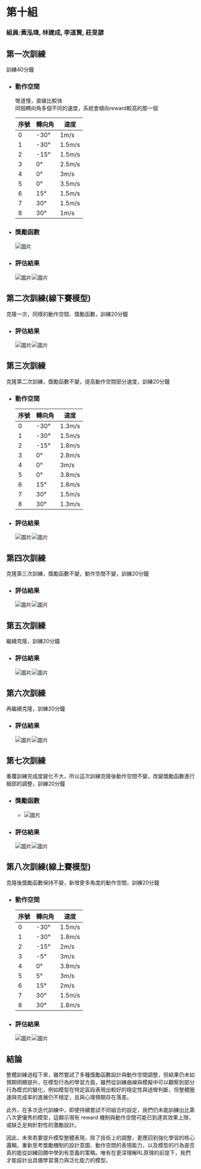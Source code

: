 # 第十組
### 組員:黃泓瑋, 林建成, 李道賢, 莊旻諺
## 第一次訓練
  訓練40分鐘
- ### 動作空間
  
  彎道慢，直線比較快<br>
  同個轉向角多個不同的速度，系統會傾向reward較高的那一個

  
    |序號|轉向角|速度|            
    |---|---|---|
    |0|-30°|1m/s|
    |1|-30°|1.5m/s|
    |2|-15°|1.5m/s|
    |3|0°|2.5m/s|
    |4|0°|3m/s|
    |5|0°|3.5m/s|
    |6|15°|1.5m/s|
    |7|30°|1.5m/s|
    |8|30°|1m/s|
- ### 獎勵函數
    ![圖片](第一次訓練code.png)
- ### 評估結果
    ![圖片](第一次訓練圖.png)![圖片](第一次訓練結果.png)

## 第二次訓練(線下賽模型)
  克隆一次，同樣的動作空間、獎勵函數，訓練20分鐘
- ### 評估結果
    ![圖片](第二次訓練圖.png)![圖片](第二次訓練結果.png)
## 第三次訓練
  克隆第二次訓練，獎勵函數不變，提高動作空間部分速度，訓練20分鐘
- ### 動作空間
  |序號|轉向角|速度|            
    |---|---|---|
    |0|-30°|1.3m/s|
    |1|-30°|1.5m/s|
    |2|-15°|1.8m/s|
    |3|0°|2.8m/s|
    |4|0°|3m/s|
    |5|0°|3.8m/s|
    |6|15°|1.8m/s|
    |7|30°|1.5m/s|
    |8|30°|1.3m/s|
- ### 評估結果
    ![圖片](第三次訓練圖.png)![圖片](第三次訓練結果.png)
## 第四次訓練
  克隆第三次訓練，獎勵函數不變，動作空間不變，訓練20分鐘
- ### 評估結果
    ![圖片](第四次訓練圖.png)![圖片](第四次訓練結果.png)
## 第五次訓練
  繼續克隆，訓練20分鐘
- ### 評估結果
    ![圖片](第五次訓練圖.png)![圖片](第五次訓練結果.png)
## 第六次訓練
  再繼續克隆，訓練20分鐘
- ### 評估結果
    ![圖片](第六次訓練圖.png)![圖片](第六次訓練結果.png)
## 第七次訓練
  重覆訓練完成度變化不大，所以這次訓練克隆後動作空間不變，改變獎勵函數進行細部的調整，訓練20分鐘
- ### 獎勵函數
  - ![圖片](第七次獎勵函數.png)
- ### 評估結果
    ![圖片](第七次訓練圖.png)![圖片](第七次訓練結果.png)
## 第八次訓練(線上賽模型)
  克隆後獎勵函數保持不變，新增更多角度的動作空間，訓練20分鐘
- ### 動作空間
    |序號|轉向角|速度|            
    |---|---|---|
    |0|-30°|1.5m/s|
    |1|-30°|1.8m/s|
    |2|-15°|2m/s|
    |3|-5°|3m/s|
    |4|0°|3.8m/s|
    |5|5°|3m/s|
    |6|15°|2m/s|
    |7|30°|1.5m/s|
    |8|30°|1.8m/s|

- ### 評估結果
    ![圖片](第八次訓練圖.png)![圖片](第八次訓練結果.png)
## 結論
  整體訓練過程下來，雖然嘗試了多種獎勵函數設計與動作空間調整，但結果仍未如預期明顯提升。在模型行為的學習方面，雖然從訓練曲線與模擬中可以觀察到部分行為模式的變化，例如模型在特定區段表現出較好的穩定性與過彎判斷，但整體圈速與完成率的進展仍不穩定，且與心理預期存在落差。

  此外，在多次迭代訓練中，即便持續嘗試不同組合的設定，我們仍未能訓練出比第八次更優秀的模型，這顯示現有 reward 機制與動作空間可能已到達其效果上限，或缺乏足夠針對性的激勵設計。

  因此，未來若要提升模型整體表現，除了技術上的調整，更應回到強化學習的核心邏輯，重新思考獎勵機制的設計意圖、動作空間的表現能力，以及模型的行為是否真的能從訓練回饋中學到有意義的策略。唯有在更深理解RL原理的前提下，我們才能設計出具備學習潛力與泛化能力的模型。











